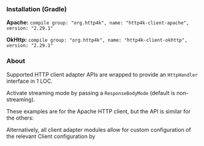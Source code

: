 ### Installation (Gradle)
**Apache:** ```compile group: "org.http4k", name: "http4k-client-apache", version: "2.29.1"```

**OkHttp:** ```compile group: "org.http4k", name: "http4k-client-okhttp", version: "2.29.1"```

### About
Supported HTTP client adapter APIs are wrapped to provide an `HttpHandler` interface in 1 LOC.

Activate streaming mode by passing a `ResponseBodyMode` (default is non-streaming).

These examples are for the Apache HTTP client, but the API is similar for the others:

<script src="https://gist-it.appspot.com/https://github.com/http4k/http4k/blob/master/src/docs/guide/modules/clients/example.kt"></script>

Alternatively, all client adapter modules allow for custom configuration of the relevant Client configuration by
